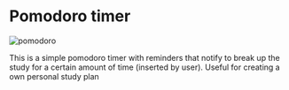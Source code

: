 #                                                                      Pomodoro timer

![pomodoro](https://user-images.githubusercontent.com/94828984/231502396-62689983-928c-432f-bee1-ff64f723b864.png)



 This is a simple pomodoro timer with reminders that notify to break up the study for a certain amount of time (inserted by user). Useful for creating a own personal study plan
